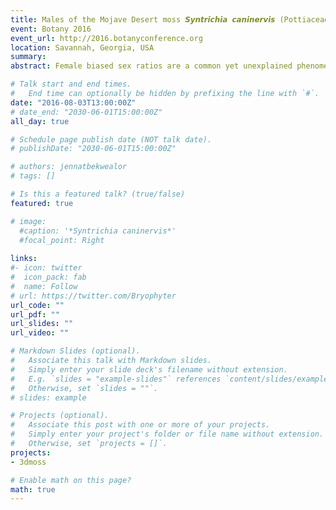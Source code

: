 ```yaml
---
title: Males of the Mojave Desert moss 𝙎𝙮𝙣𝙩𝙧𝙞𝙘𝙝𝙞𝙖 𝙘𝙖𝙣𝙞𝙣𝙚𝙧𝙫𝙞𝙨 (Pottiaceae) are rare and shy
event: Botany 2016
event_url: http://2016.botanyconference.org
location: Savannah, Georgia, USA
summary: 
abstract: Female biased sex ratios are a common yet unexplained phenomenon in bryophyte populations, a pattern that, for some species, appears to be correlated with increased environmental stress. Natural populations of the dioicous moss Syntrichia caninervis, an important component of the Mojave Desert biological soil crust, are highly female-biased, based on expression of gametangia. This may be because males experience greater mortality at some point in the life cycle, and are therefore rare (the rare male hypothesis), or males may simply produce sexual structures less frequently (the shy male hypothesis). To distinguish between these two alternatives, we used double digest restriction-site associated DNA (RAD) sequencing to survey the clonal diversity within two Mojave Desert populations of S. caninervis and determine whether sex ratios inferred from genetic data are consistent with ratios based on sex expression. We first identified 200 candidate sex-associated loci in a sample of 11 females and 10 males by selecting RAD sequences that were only found in one sex. Next we searched for these markers within RAD sequences of 131 sterile branches of unknown sex from two sites that differed in water availability, and potentially level of stress. Samples that were found to only have potential sex-associated loci from a single sex were identified as that sex. About two thirds of the 200 candidate loci tested showed signature of sex linkage in the full dataset. The observed phenotypic female-male sex ratio was 18-1 for the higher elevation, less stressful site (SCH) and no sex expression was observed at a dryer lower elevation site (SCL). However, using the putative sex-linked markers, we found a 2-1 genetic female bias in SCH, suggesting that males in this population are "shy”, while SCL was entirely genetically female, suggesting that males are absent. Clonal diversity was higher in SCH than SCL (Simpson’s, p-value < 0.05) and females were more clonally diverse than males in SCH (Shannon index, p-value = 0.001). Higher clonal diversity in SCH suggests fewer genotypes may be capable of growth in the lower elevation, higher stress site. Together, these results suggest that (1) both the rare male and shy male hypotheses may contribute to observed phenotypic sex ratios in the field, and (2) sex-specific differences in life history and survival interact with environmental stress to determine the proportion of males in S. caninervis populations.

# Talk start and end times.
#   End time can optionally be hidden by prefixing the line with `#`.
date: "2016-08-03T13:00:00Z"
# date_end: "2030-06-01T15:00:00Z"
all_day: true

# Schedule page publish date (NOT talk date).
# publishDate: "2030-06-01T15:00:00Z"

# authors: jennatbekwealor
# tags: []

# Is this a featured talk? (true/false)
featured: true

# image:
  #caption: '*Syntrichia caninervis*'
  #focal_point: Right
  
links:
#- icon: twitter
#  icon_pack: fab
#  name: Follow
# url: https://twitter.com/Bryophyter
url_code: ""
url_pdf: ""
url_slides: ""
url_video: ""

# Markdown Slides (optional).
#   Associate this talk with Markdown slides.
#   Simply enter your slide deck's filename without extension.
#   E.g. `slides = "example-slides"` references `content/slides/example-slides.md`.
#   Otherwise, set `slides = ""`.
# slides: example

# Projects (optional).
#   Associate this post with one or more of your projects.
#   Simply enter your project's folder or file name without extension.
#   Otherwise, set `projects = []`.
projects:
- 3dmoss

# Enable math on this page?
math: true
---
```


